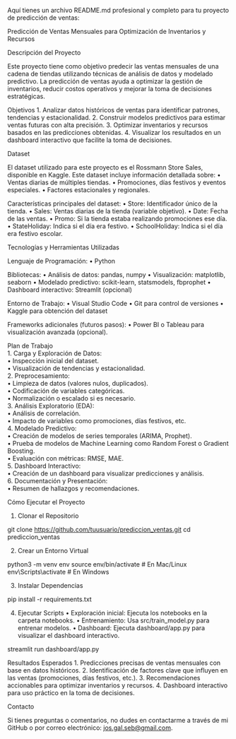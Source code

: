 Aquí tienes un archivo README.md profesional y completo para tu proyecto de predicción de ventas:

Predicción de Ventas Mensuales para Optimización de Inventarios y Recursos

Descripción del Proyecto

Este proyecto tiene como objetivo predecir las ventas mensuales de una cadena de tiendas utilizando técnicas de análisis de datos y modelado predictivo. La predicción de ventas ayuda a optimizar la gestión de inventarios, reducir costos operativos y mejorar la toma de decisiones estratégicas.

Objetivos
	1.	Analizar datos históricos de ventas para identificar patrones, tendencias y estacionalidad.
	2.	Construir modelos predictivos para estimar ventas futuras con alta precisión.
	3.	Optimizar inventarios y recursos basados en las predicciones obtenidas.
	4.	Visualizar los resultados en un dashboard interactivo que facilite la toma de decisiones.

Dataset

El dataset utilizado para este proyecto es el Rossmann Store Sales, disponible en Kaggle. Este dataset incluye información detallada sobre:
	•	Ventas diarias de múltiples tiendas.
	•	Promociones, días festivos y eventos especiales.
	•	Factores estacionales y regionales.

Características principales del dataset:
	•	Store: Identificador único de la tienda.
	•	Sales: Ventas diarias de la tienda (variable objetivo).
	•	Date: Fecha de las ventas.
	•	Promo: Si la tienda estaba realizando promociones ese día.
	•	StateHoliday: Indica si el día era festivo.
	•	SchoolHoliday: Indica si el día era festivo escolar.

Tecnologías y Herramientas Utilizadas

Lenguaje de Programación:
	•	Python

Bibliotecas:
	•	Análisis de datos: pandas, numpy
	•	Visualización: matplotlib, seaborn
	•	Modelado predictivo: scikit-learn, statsmodels, fbprophet
	•	Dashboard interactivo: Streamlit (opcional)

Entorno de Trabajo:
	•	Visual Studio Code
	•	Git para control de versiones
	•	Kaggle para obtención del dataset

Frameworks adicionales (futuros pasos):
	•	Power BI o Tableau para visualización avanzada (opcional).   

Plan de Trabajo       
	1.	Carga y Exploración de Datos:       
	•	Inspección inicial del dataset.       
	•	Visualización de tendencias y estacionalidad.      
	2.	Preprocesamiento:      
	•	Limpieza de datos (valores nulos, duplicados).      
	•	Codificación de variables categóricas.       
	•	Normalización o escalado si es necesario.       
	3.	Análisis Exploratorio (EDA):       
	•	Análisis de correlación.        
	•	Impacto de variables como promociones, días festivos, etc.       
	4.	Modelado Predictivo:       
	•	Creación de modelos de series temporales (ARIMA, Prophet).       
	•	Prueba de modelos de Machine Learning como Random Forest o Gradient Boosting.       
	•	Evaluación con métricas: RMSE, MAE.           
	5.	Dashboard Interactivo:         
	•	Creación de un dashboard para visualizar predicciones y análisis.          
	6.	Documentación y Presentación:         
	•	Resumen de hallazgos y recomendaciones.        
    
Cómo Ejecutar el Proyecto

1. Clonar el Repositorio

git clone https://github.com/tuusuario/prediccion_ventas.git
cd prediccion_ventas

2. Crear un Entorno Virtual

python3 -m venv env
source env/bin/activate  # En Mac/Linux
env\Scripts\activate  # En Windows

3. Instalar Dependencias

pip install -r requirements.txt

4. Ejecutar Scripts
	•	Exploración inicial: Ejecuta los notebooks en la carpeta notebooks.
	•	Entrenamiento: Usa src/train_model.py para entrenar modelos.
	•	Dashboard: Ejecuta dashboard/app.py para visualizar el dashboard interactivo.

streamlit run dashboard/app.py

Resultados Esperados
	1.	Predicciones precisas de ventas mensuales con base en datos históricos.
	2.	Identificación de factores clave que influyen en las ventas (promociones, días festivos, etc.).
	3.	Recomendaciones accionables para optimizar inventarios y recursos.
	4.	Dashboard interactivo para uso práctico en la toma de decisiones.

Contacto

Si tienes preguntas o comentarios, no dudes en contactarme a través de mi GitHub o por correo electrónico: jos.gal.seb@gmail.com.